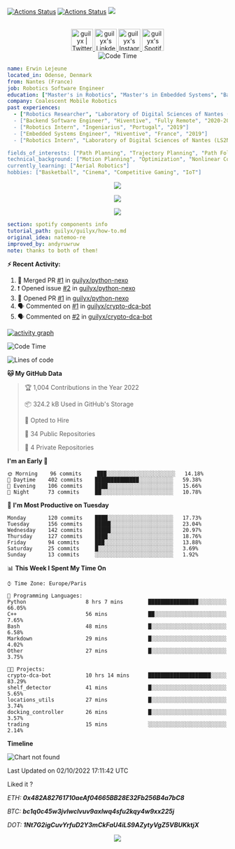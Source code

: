 [![Actions Status](https://github.com/guilyx/guilyx/workflows/wakatime-stats/badge.svg)](https://github.com/guilyx/guilyx/actions)
[![Actions Status](https://github.com/guilyx/guilyx/workflows/update-gh-activity/badge.svg)](https://github.com/guilyx/guilyx/actions)
![](https://visitor-badge.glitch.me/badge?page_id=guilyx.guilyx)

<p align="center">
<br/>
<a href="https://twitter.com/nthofhisname">
  <img alt="guilyx | Twitter" width="50px" src="https://user-images.githubusercontent.com/43545812/144034996-602b144a-16e1-41cc-99e7-c6040b20dcaf.png"/>
</a>
<a href="https://www.linkedin.com/in/erwinlejeune-lkn">
  <img alt="guilyx's LinkdeIN" width="50px" src="https://user-images.githubusercontent.com/43545812/144035037-0f415fc7-9f96-4517-a370-ccc6e78a714b.png" />
</a>
<a href="https://www.instagram.com/nthofhisname">
  <img alt="guilyx's Instagram" width="50px" src="https://user-images.githubusercontent.com/43545812/144035088-0dfb165f-8fe0-4d13-896c-876c29d2b128.png" />
</a>
<a href="https://open.spotify.com/user/11147618695?si=zZFn6uAGRLyoU02lsG50GA">
  <img alt="guilyx's Spotify" width="50px" src="https://user-images.githubusercontent.com/43545812/144035120-1ad5169b-91c7-4078-bef9-6a82c733f373.png" />
</a>
<br>
<img alt="Code Time" src="https://img.shields.io/endpoint?style=flat&url=https://codetime-api.datreks.com/badge/1615?logoColor=white%26project=%26recentMS=0%26showProject=false" />
</p>

```yaml
name: Erwin Lejeune
located_in: Odense, Denmark
from: Nantes (France)
job: Robotics Software Engineer
education: ["Master's in Robotics", "Master's in Embedded Systems", "Bachelor's in Electronics"]
company: Coalescent Mobile Robotics
past experiences: 
  - ["Robotics Researcher", "Laboratory of Digital Sciences of Nantes (LS2N)", "France", "2019-2021]
  - ["Backend Software Engineer", "Hiventive", "Fully Remote", "2020-2021"]
  - ["Robotics Intern", "Ingeniarius", "Portugal", "2019"]
  - ["Embedded Systems Engineer", "Hiventive", "France", "2019"]
  - ["Robotics Intern", "Laboratory of Digital Sciences of Nantes (LS2N)", "France", "2019"]

fields_of_interests: ["Path Planning", "Trajectory Planning", "Path Following", "Behaviour Planning", "Localization", "Sensor Fusion", "Embedded Systems"]
technical_background: ["Motion Planning", "Optimization", "Nonlinear Control", "Real-Time Systems", "Automated Planning"]
currently_learning: ["Aerial Robotics"]
hobbies: ["Basketball", "Cinema", "Competitive Gaming", "IoT"]
```

<p align="center">
  <img alig src="https://github-profile-trophy.vercel.app/?username=guilyx&column=6&rank=SSS,SS,S,AAA,AA,A,B,C" />
</p>

<p align="center">
  <a href="https://spotify-github-profile.vercel.app/api/view?uid=11147618695&redirect=true">
    <img src="https://spotify-github-profile.vercel.app/api/view?uid=11147618695&cover_image=true&theme=default&bar_color=e3e3e3&bar_color_cover=true">
  </a>
</p>

<p align="center">
  <img src="https://guilyx.vercel.app/api/top-played">
</p>
 
```yaml
section: spotify components info
tutorial_path: guilyx/guilyx/how-to.md
original_idea: natemoo-re
improved_by: andyruwruw
note: thanks to both of them!
```


**:zap: Recent Activity:**

<!--START_SECTION:activity-->
1. 🎉 Merged PR [#1](https://github.com/guilyx/python-nexo/pull/1) in [guilyx/python-nexo](https://github.com/guilyx/python-nexo)
2. ❗️ Opened issue [#2](https://github.com/guilyx/python-nexo/issues/2) in [guilyx/python-nexo](https://github.com/guilyx/python-nexo)
3. 💪 Opened PR [#1](https://github.com/guilyx/python-nexo/pull/1) in [guilyx/python-nexo](https://github.com/guilyx/python-nexo)
4. 🗣 Commented on [#1](https://github.com/guilyx/crypto-dca-bot/issues/1) in [guilyx/crypto-dca-bot](https://github.com/guilyx/crypto-dca-bot)
5. 🗣 Commented on [#2](https://github.com/guilyx/crypto-dca-bot/issues/2) in [guilyx/crypto-dca-bot](https://github.com/guilyx/crypto-dca-bot)
<!--END_SECTION:activity-->

[![activity graph](https://activity-graph.herokuapp.com/graph?username=guilyx&custom_title=Erwin's%20activity%20graph&theme=github-light&hide_border=true)](https://github.com/ashutosh00710/github-readme-activity-graph)

<!--START_SECTION:waka-->
![Code Time](http://img.shields.io/badge/Code%20Time-785%20hrs%2034%20mins-blue)

![Lines of code](https://img.shields.io/badge/From%20Hello%20World%20I%27ve%20Written-294%20Thousand%20lines%20of%20code-blue)

**🐱 My GitHub Data** 

> 🏆 1,004 Contributions in the Year 2022
 > 
> 📦 324.2 kB Used in GitHub's Storage 
 > 
> 💼 Opted to Hire
 > 
> 📜 34 Public Repositories 
 > 
> 🔑 4 Private Repositories  
 > 
**I'm an Early 🐤** 

```text
🌞 Morning    96 commits     ███░░░░░░░░░░░░░░░░░░░░░░   14.18% 
🌆 Daytime    402 commits    ██████████████░░░░░░░░░░░   59.38% 
🌃 Evening    106 commits    ████░░░░░░░░░░░░░░░░░░░░░   15.66% 
🌙 Night      73 commits     ██░░░░░░░░░░░░░░░░░░░░░░░   10.78%

```
📅 **I'm Most Productive on Tuesday** 

```text
Monday       120 commits    ████░░░░░░░░░░░░░░░░░░░░░   17.73% 
Tuesday      156 commits    █████░░░░░░░░░░░░░░░░░░░░   23.04% 
Wednesday    142 commits    █████░░░░░░░░░░░░░░░░░░░░   20.97% 
Thursday     127 commits    ████░░░░░░░░░░░░░░░░░░░░░   18.76% 
Friday       94 commits     ███░░░░░░░░░░░░░░░░░░░░░░   13.88% 
Saturday     25 commits     █░░░░░░░░░░░░░░░░░░░░░░░░   3.69% 
Sunday       13 commits     ░░░░░░░░░░░░░░░░░░░░░░░░░   1.92%

```


📊 **This Week I Spent My Time On** 

```text
⌚︎ Time Zone: Europe/Paris

💬 Programming Languages: 
Python                   8 hrs 7 mins        ████████████████░░░░░░░░░   66.05% 
C++                      56 mins             ██░░░░░░░░░░░░░░░░░░░░░░░   7.65% 
Bash                     48 mins             █░░░░░░░░░░░░░░░░░░░░░░░░   6.58% 
Markdown                 29 mins             █░░░░░░░░░░░░░░░░░░░░░░░░   4.02% 
Other                    27 mins             █░░░░░░░░░░░░░░░░░░░░░░░░   3.75%

🐱‍💻 Projects: 
crypto-dca-bot           10 hrs 14 mins      ████████████████████░░░░░   83.29% 
shelf_detector           41 mins             █░░░░░░░░░░░░░░░░░░░░░░░░   5.65% 
locations_utils          27 mins             █░░░░░░░░░░░░░░░░░░░░░░░░   3.74% 
docking_controller       26 mins             █░░░░░░░░░░░░░░░░░░░░░░░░   3.57% 
trading                  15 mins             ░░░░░░░░░░░░░░░░░░░░░░░░░   2.14%

```

**Timeline**

![Chart not found](https://raw.githubusercontent.com/guilyx/guilyx/master/charts/bar_graph.png) 


 Last Updated on 02/10/2022 17:11:42 UTC
<!--END_SECTION:waka-->

Liked it ?

*ETH: **0x482A82761710aeAf04665BB28E32Fb256B4a7bC8***

*BTC: **bc1q0c45w3jvlwclvuv9axlwq4sfu2kqy4w9xx225j***

*DOT: **1Nt7G2igCuvYrfuD2Y3mCkFaU4iLS9AZytyVgZ5VBUKktjX***

<p align="center">
  <img src="https://capsule-render.vercel.app/api?type=waving&color=gradient&height=60&section=footer"/>
</p>
